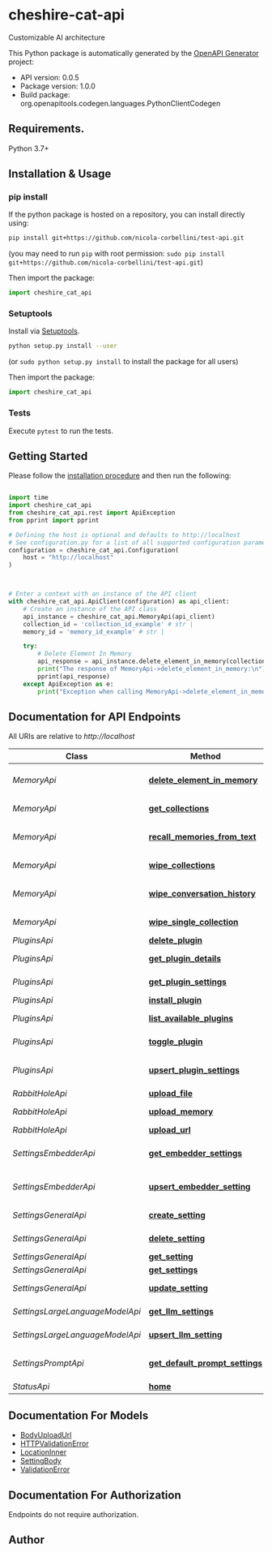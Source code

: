 # cheshire-cat-api
Customizable AI architecture

This Python package is automatically generated by the [OpenAPI Generator](https://openapi-generator.tech) project:

- API version: 0.0.5
- Package version: 1.0.0
- Build package: org.openapitools.codegen.languages.PythonClientCodegen

## Requirements.

Python 3.7+

## Installation & Usage
### pip install

If the python package is hosted on a repository, you can install directly using:

```sh
pip install git+https://github.com/nicola-corbellini/test-api.git
```
(you may need to run `pip` with root permission: `sudo pip install git+https://github.com/nicola-corbellini/test-api.git`)

Then import the package:
```python
import cheshire_cat_api
```

### Setuptools

Install via [Setuptools](http://pypi.python.org/pypi/setuptools).

```sh
python setup.py install --user
```
(or `sudo python setup.py install` to install the package for all users)

Then import the package:
```python
import cheshire_cat_api
```

### Tests

Execute `pytest` to run the tests.

## Getting Started

Please follow the [installation procedure](#installation--usage) and then run the following:

```python

import time
import cheshire_cat_api
from cheshire_cat_api.rest import ApiException
from pprint import pprint

# Defining the host is optional and defaults to http://localhost
# See configuration.py for a list of all supported configuration parameters.
configuration = cheshire_cat_api.Configuration(
    host = "http://localhost"
)



# Enter a context with an instance of the API client
with cheshire_cat_api.ApiClient(configuration) as api_client:
    # Create an instance of the API class
    api_instance = cheshire_cat_api.MemoryApi(api_client)
    collection_id = 'collection_id_example' # str | 
    memory_id = 'memory_id_example' # str | 

    try:
        # Delete Element In Memory
        api_response = api_instance.delete_element_in_memory(collection_id, memory_id)
        print("The response of MemoryApi->delete_element_in_memory:\n")
        pprint(api_response)
    except ApiException as e:
        print("Exception when calling MemoryApi->delete_element_in_memory: %s\n" % e)

```

## Documentation for API Endpoints

All URIs are relative to *http://localhost*

Class | Method | HTTP request | Description
------------ | ------------- | ------------- | -------------
*MemoryApi* | [**delete_element_in_memory**](docs/MemoryApi.md#delete_element_in_memory) | **DELETE** /memory/point/{collection_id}/{memory_id}/ | Delete Element In Memory
*MemoryApi* | [**get_collections**](docs/MemoryApi.md#get_collections) | **GET** /memory/collections/ | Get Collections
*MemoryApi* | [**recall_memories_from_text**](docs/MemoryApi.md#recall_memories_from_text) | **GET** /memory/recall/ | Recall Memories From Text
*MemoryApi* | [**wipe_collections**](docs/MemoryApi.md#wipe_collections) | **DELETE** /memory/wipe-collections/ | Wipe Collections
*MemoryApi* | [**wipe_conversation_history**](docs/MemoryApi.md#wipe_conversation_history) | **DELETE** /memory/working-memory/conversation-history/ | Wipe Conversation History
*MemoryApi* | [**wipe_single_collection**](docs/MemoryApi.md#wipe_single_collection) | **DELETE** /memory/collections/{collection_id} | Wipe Single Collection
*PluginsApi* | [**delete_plugin**](docs/PluginsApi.md#delete_plugin) | **DELETE** /plugins/{plugin_id} | Delete Plugin
*PluginsApi* | [**get_plugin_details**](docs/PluginsApi.md#get_plugin_details) | **GET** /plugins/{plugin_id} | Get Plugin Details
*PluginsApi* | [**get_plugin_settings**](docs/PluginsApi.md#get_plugin_settings) | **GET** /plugins/settings/{plugin_id} | Get Plugin Settings
*PluginsApi* | [**install_plugin**](docs/PluginsApi.md#install_plugin) | **POST** /plugins/upload/ | Install Plugin
*PluginsApi* | [**list_available_plugins**](docs/PluginsApi.md#list_available_plugins) | **GET** /plugins/ | List Available Plugins
*PluginsApi* | [**toggle_plugin**](docs/PluginsApi.md#toggle_plugin) | **PUT** /plugins/toggle/{plugin_id} | Toggle Plugin
*PluginsApi* | [**upsert_plugin_settings**](docs/PluginsApi.md#upsert_plugin_settings) | **PUT** /plugins/settings/{plugin_id} | Upsert Plugin Settings
*RabbitHoleApi* | [**upload_file**](docs/RabbitHoleApi.md#upload_file) | **POST** /rabbithole/ | Upload File
*RabbitHoleApi* | [**upload_memory**](docs/RabbitHoleApi.md#upload_memory) | **POST** /rabbithole/memory/ | Upload Memory
*RabbitHoleApi* | [**upload_url**](docs/RabbitHoleApi.md#upload_url) | **POST** /rabbithole/web/ | Upload Url
*SettingsEmbedderApi* | [**get_embedder_settings**](docs/SettingsEmbedderApi.md#get_embedder_settings) | **GET** /settings/embedder/ | Get Embedder Settings
*SettingsEmbedderApi* | [**upsert_embedder_setting**](docs/SettingsEmbedderApi.md#upsert_embedder_setting) | **PUT** /settings/embedder/{languageEmbedderName} | Upsert Embedder Setting
*SettingsGeneralApi* | [**create_setting**](docs/SettingsGeneralApi.md#create_setting) | **POST** /settings/ | Create Setting
*SettingsGeneralApi* | [**delete_setting**](docs/SettingsGeneralApi.md#delete_setting) | **DELETE** /settings/{settingId} | Delete Setting
*SettingsGeneralApi* | [**get_setting**](docs/SettingsGeneralApi.md#get_setting) | **GET** /settings/{settingId} | Get Setting
*SettingsGeneralApi* | [**get_settings**](docs/SettingsGeneralApi.md#get_settings) | **GET** /settings/ | Get Settings
*SettingsGeneralApi* | [**update_setting**](docs/SettingsGeneralApi.md#update_setting) | **PUT** /settings/{settingId} | Update Setting
*SettingsLargeLanguageModelApi* | [**get_llm_settings**](docs/SettingsLargeLanguageModelApi.md#get_llm_settings) | **GET** /settings/llm/ | Get Llm Settings
*SettingsLargeLanguageModelApi* | [**upsert_llm_setting**](docs/SettingsLargeLanguageModelApi.md#upsert_llm_setting) | **PUT** /settings/llm/{languageModelName} | Upsert Llm Setting
*SettingsPromptApi* | [**get_default_prompt_settings**](docs/SettingsPromptApi.md#get_default_prompt_settings) | **GET** /settings/prompt/ | Get Default Prompt Settings
*StatusApi* | [**home**](docs/StatusApi.md#home) | **GET** / | Home


## Documentation For Models

 - [BodyUploadUrl](docs/BodyUploadUrl.md)
 - [HTTPValidationError](docs/HTTPValidationError.md)
 - [LocationInner](docs/LocationInner.md)
 - [SettingBody](docs/SettingBody.md)
 - [ValidationError](docs/ValidationError.md)


<a id="documentation-for-authorization"></a>
## Documentation For Authorization

Endpoints do not require authorization.


## Author




